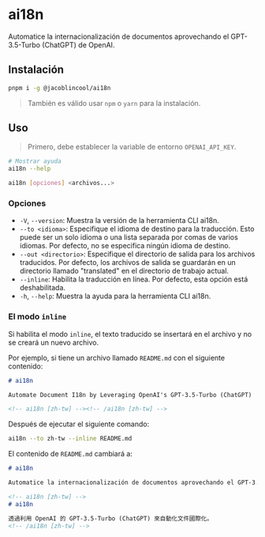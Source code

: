 # ai18n

Automatice la internacionalización de documentos aprovechando el GPT-3.5-Turbo (ChatGPT) de OpenAI.

## Instalación

```sh
pnpm i -g @jacoblincool/ai18n
```

> También es válido usar `npm` o `yarn` para la instalación.

## Uso

> Primero, debe establecer la variable de entorno `OPENAI_API_KEY`.

```sh
# Mostrar ayuda
ai18n --help
```

```sh
ai18n [opciones] <archivos...>
```

### Opciones

- `-V`, `--version`: Muestra la versión de la herramienta CLI ai18n.
- `--to <idioma>`: Especifique el idioma de destino para la traducción. Esto puede ser un solo idioma o una lista separada por comas de varios idiomas. Por defecto, no se especifica ningún idioma de destino.
- `--out <directorio>`: Especifique el directorio de salida para los archivos traducidos. Por defecto, los archivos de salida se guardarán en un directorio llamado "translated" en el directorio de trabajo actual.
- `--inline`: Habilita la traducción en línea. Por defecto, esta opción está deshabilitada.
- `-h`, `--help`: Muestra la ayuda para la herramienta CLI ai18n.

### El modo `inline`

Si habilita el modo `inline`, el texto traducido se insertará en el archivo y no se creará un nuevo archivo.

Por ejemplo, si tiene un archivo llamado `README.md` con el siguiente contenido:

```md
# ai18n

Automate Document I18n by Leveraging OpenAI's GPT-3.5-Turbo (ChatGPT)

<!-- ai18n [zh-tw] --><!-- /ai18n [zh-tw] -->
```

Después de ejecutar el siguiente comando:

```sh
ai18n --to zh-tw --inline README.md
```

El contenido de `README.md` cambiará a:

```md
# ai18n

Automatice la internacionalización de documentos aprovechando el GPT-3.5-Turbo (ChatGPT) de OpenAI.

<!-- ai18n [zh-tw] -->
# ai18n

透過利用 OpenAI 的 GPT-3.5-Turbo (ChatGPT) 來自動化文件國際化。
<!-- /ai18n [zh-tw] -->
```